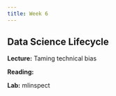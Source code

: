 ```yaml
---
title: Week 6
---
```


## Data Science Lifecycle

**Lecture:** Taming technical bias

<!---
* DS-GA 1017: [lifecycle slides](../../../assets/5_6_Lifecycle_1017.pdf) [mlInspect slides](../../../assets/mlinspect_2024.pdf) [demoDQ slides](../../../assets/demodq_2024.pdf)
* DS-UA 202: [lifecycle slides](../../../assets/5_6_Lifecycle_202.pdf)  
-->

**Reading:**  
<!---
[Responsibility in the Data Science Lifecycle](../../../assets/lifecycle_reader_2024.pdf) 
-->

**Lab:** mlinspect

<!---
* DS-UA 202: [Lab 6 Colab Notebook](https://drive.google.com/file/d/1AAWNf5DnCt4mN-f3ZDQcNWem10irsMcC/view?usp=sharing)
* DS-GA 1017: [Lab 6 Colab Notebook](https://drive.google.com/file/d/1Svrlo2UbeEXpITnltg107FbGdYfx-esN/view?usp=sharing)
-->
